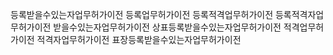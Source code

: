 등록받을수있는자업무허가이전
등록업무허가이전
등록적격업무허가이전
등록적격자업무허가이전
받을수있는자업무허가이전
상표등록받을수있는자업무허가이전
적격업무허가이전
적격자업무허가이전
표장등록받을수있는자업무허가이전
